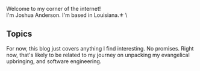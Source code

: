 Welcome to my corner of the internet! \
I'm Joshua Anderson. I'm based in Louisiana.⚜️ \

## Topics

For now, this blog just covers anything I find interesting. No promises. Right now, that's likely to be related to my journey on unpacking my evangelical upbringing, and software engineering.
